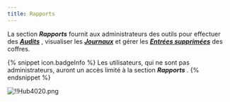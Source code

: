 ```yaml
---
title: Rapports
---
```

La section ***Rapports*** fournit aux administrateurs des outils pour effectuer des [***Audits***](/fr/hub/web-interface/hub-overview/reports/audit/) , visualiser les [***Journaux***](/fr/hub/web-interface/hub-overview/reports/logs/) et gérer les [***Entrées supprimées***](/fr/hub/web-interface/hub-overview/reports/history/) des coffres.  

{% snippet icon.badgeInfo %} 
Les utilisateurs, qui ne sont pas administrateurs, auront un accès limité à la section ***Rapports*** . 
{% endsnippet %}
 
![!!Hub4020.png](/img/fr/hub/Hub4020.png) 
